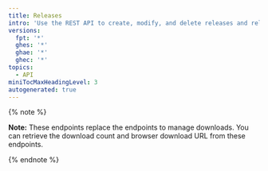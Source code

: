 ```yaml
---
title: Releases
intro: 'Use the REST API to create, modify, and delete releases and release assets.'
versions:
  fpt: '*'
  ghes: '*'
  ghae: '*'
  ghec: '*'
topics:
  - API
miniTocMaxHeadingLevel: 3
autogenerated: true
---
```


{% note %}

**Note:** These endpoints replace the endpoints to manage downloads. You can retrieve the download count and browser download URL from these endpoints.

{% endnote %}


<!-- Content after this section is automatically generated -->
